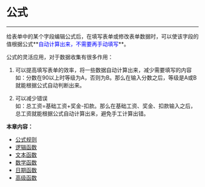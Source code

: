 # 公式
***
给表单中的某个字段编辑公式后，在填写表单或修改表单数据时，可以使该字段的值根据公式**<font color=blue>自动计算出来，不需要再手动填写</font>**。


公式的灵活应用，对于数据收集有很多作用：


  1. 可以提高填写表单的效率，将一些数据自动计算出来，减少需要填写的内容    
  如：分数在90以上时等级为A，否则为B。那么在输入分数之后，等级是A或B就能根据公式自动判断出来。

  2. 可以减少错误  
  如：总工资=基础工资+奖金-扣款。那么在基础工资、奖金、扣款输入之后，总工资就能根据公式自动计算出来，避免手工计算出错。


**本章内容：**

* [公式规则][公式规则]
* [逻辑函数][逻辑函数]
* [文本函数][文本函数]
* [数学函数][数学函数]
* [日期函数][日期函数]
* [高级函数][高级函数]

[公式规则]:..\公式\公式规则.html
[逻辑函数]:..\公式\逻辑函数.html
[文本函数]:..\公式\文本函数.html
[数学函数]:..\公式\数学函数.html
[日期函数]:..\公式\日期函数.html
[高级函数]:..\公式\高级函数.html